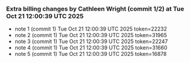 
### Extra billing changes by Cathleen Wright (commit 1/2) at Tue Oct 21 12:00:39 UTC 2025
* note 1 (commit 1) Tue Oct 21 12:00:39 UTC 2025 token=22232
* note 2 (commit 1) Tue Oct 21 12:00:39 UTC 2025 token=31965
* note 3 (commit 1) Tue Oct 21 12:00:39 UTC 2025 token=22247
* note 4 (commit 1) Tue Oct 21 12:00:39 UTC 2025 token=31660
* note 5 (commit 1) Tue Oct 21 12:00:39 UTC 2025 token=16878
